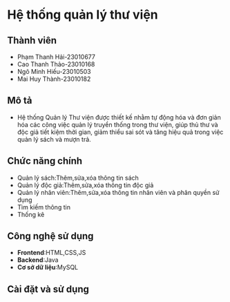 # Hệ thống quản lý thư viện
## Thành viên
- Phạm Thanh Hải-23010677
- Cao Thanh Thảo-23010168
- Ngô Minh Hiếu-23010503
- Mai Huy Thành-23010182
## Mô tả
- Hệ thống Quản lý Thư viện được thiết kế nhằm tự động hóa và đơn giản hóa các công việc quản lý truyền
thống trong thư viện, giúp thủ thư và độc giả tiết kiệm thời gian, giảm thiểu sai sót và tăng hiệu quả 
trong việc quản lý sách và mượn trả.
## Chức năng chính
- Quản lý sách:Thêm,sửa,xóa thông tin sách
- Quản lý độc giả:Thêm,sửa,xóa thông tin độc giả
- Quản lý nhân viên:Thêm,sửa,xóa thông tin nhân viên và phân quyền sử dụng
- Tìm kiếm thông tin
- Thống kê
## Công nghệ sử dụng
- **Frontend**:HTML,CSS,JS
- **Backend**:Java
- **Cơ sở dữ liệu**:MySQL
## Cài đặt và sử dụng
